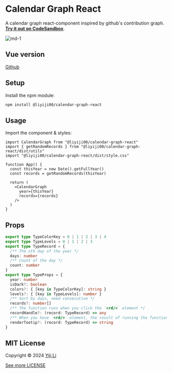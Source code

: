 # Calendar Graph React

A calendar graph react-component inspired by github's contribution graph. [**Try it out on CodeSandbox**](https://codesandbox.io/p/devbox/demo-calendar-graph-react-gx3gkg).

![md-1](https://llx.cool/calendar-graph/md-1.png)

## Vue version

[Github](https://github.com/liyiji00/calendar-graph-vue)

## Setup

Install the npm module:

```bash
npm install @liyiji00/calendar-graph-react
```

## Usage

Import the component & styles:

```tsx
import CalendarGraph from "@liyiji00/calendar-graph-react"
import { getRandomRecords } from "@liyiji00/calendar-graph-react/dist/utils"
import "@liyiji00/calendar-graph-react/dist/style.css"

function App() {
  const thisYear = new Date().getFullYear()
  const records = getRandomRecords(thisYear)

  return (
    <CalendarGraph
      year={thisYear}
      records={records}
    />
  )
}
```

## Props

```ts
export type TypeColorKey = 0 | 1 | 2 | 3 | 4
export type TypeLevels = 0 | 1 | 2 | 3
export type TypeRecord = {
  /** The nth day of the year */
  days: number
  /** Count of the day */
  count: number
}
export type TypeProps = {
  year: number
  isDark?: boolean
  colors?: { [key in TypeColorKey]: string }
  levels?: { [key in TypeLevels]: number }
  /** Sort by days, need consecutive */
  records?: number[]
  /** The function runs when you click the `<rd/>` element */
  recordHandle?: (record: TypeRecord) => any
  /** When you hove `<rd/>` element, the result of running the function is displayed */
  renderTootip?: (record: TypeRecord) => string
}
```

## MIT License

Copyright &copy; 2024 [Yiji Li](https://liyiji00.github.io)

[See more LICENSE](./LICENSE)
